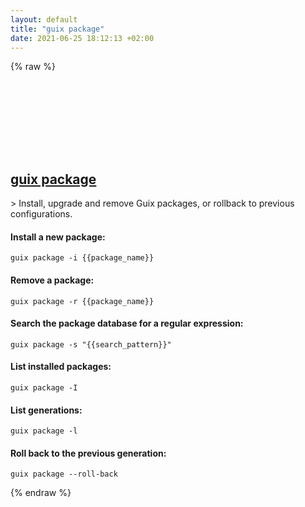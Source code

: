 ```yaml
---
layout: default
title: "guix package"
date: 2021-06-25 18:12:13 +02:00
---
```

{% raw %}
<h2 id="guix-package">
  <a href="/en/linux/guix-package.html">guix package</a> <a href="#guix-package"><svg class="icon">
    <use href="/assets/images/unicode_sprite.svg#link" />
  </svg></a>
</h2>
> Install, upgrade and remove Guix packages, or rollback to previous configurations.

#### Install a new package:
```shell
guix package -i {{package_name}}
```
#### Remove a package:
```shell
guix package -r {{package_name}}
```
#### Search the package database for a regular expression:
```shell
guix package -s "{{search_pattern}}"
```
#### List installed packages:
```shell
guix package -I
```
#### List generations:
```shell
guix package -l
```
#### Roll back to the previous generation:
```shell
guix package --roll-back
```
{% endraw %}